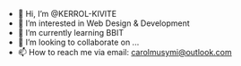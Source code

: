- 👋 Hi, I’m @KERROL-KIVITE
- 👀 I’m interested in Web Design & Development 
- 🌱 I’m currently learning BBIT
- 💞️ I’m looking to collaborate on ...
- 📫 How to reach me via email: carolmusymi@outlook.com

<!---
KERROL-KIVITE/KERROL-KIVITE is a ✨ special ✨ repository because its `README.md` (this file) appears on your GitHub profile.
You can click the Preview link to take a look at your changes.
--->
